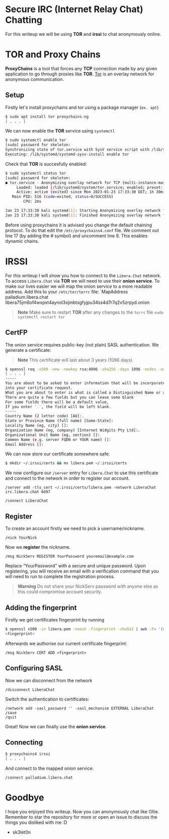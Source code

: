 # Secure IRC (Internet Relay Chat) Chatting

For this writeup we will be using **TOR** and **irssi** to chat anonymously online.

# TOR and Proxy Chains
**ProxyChains** is a tool that forces any **TCP** connection made by any given application to go through proxies like **TOR**. 
[Tor](https://www.torproject.org/) is an overlay network for anonymous communication.

## Setup

Firstly let's install proxychains and tor using a package manager (`ex. apt`)

```bash
$ sudo apt install tor proxychains-ng
[ . . . ]
```

We can now enable the **TOR** service using `systemctl`

```bash
$ sudo systemctl enable tor
[sudo] password for skeleton: 
Synchronizing state of tor.service with SysV service script with /lib/systemd/systemd-sysv-install.
Executing: /lib/systemd/systemd-sysv-install enable tor
```

Check that **TOR** is succesfully enabled:

```bash
$ sudo systemctl status tor
[sudo] password for skeleton: 
● tor.service - Anonymizing overlay network for TCP (multi-instance-master)
     Loaded: loaded (/lib/systemd/system/tor.service; enabled; preset: disabled)
     Active: active (exited) since Mon 2023-01-23 17:33:30 EET; 1h 30min ago
   Main PID: 516 (code=exited, status=0/SUCCESS)
        CPU: 2ms

Jan 23 17:33:30 kali systemd[1]: Starting Anonymizing overlay network for TCP (multi-instance-master)...
Jan 23 17:33:30 kali systemd[1]: Finished Anonymizing overlay network for TCP (multi-instance-master).
```

Before using proxychains it is advised you change the default chaining protocol.
To do that edit the `/etc/proxychains4.conf` file. We comment out line 17 (by adding the # symbol) and uncomment line 9. This enables dynamic chains.

# IRSSI
For this writeup I will show you how to connect to the `Libera.Chat` network. 
To access `Libera.Chat` via **TOR** we will need to use their **onion service**. 
To make our lives easier we will map the onion service to a more readable address.
Add this to your `/etc/tor/torrc` file: `MapAddress palladium.libera.chat libera75jm6of4wxpxt4aynol3xjmbtxgfyjpu34ss4d7r7q2v5zrpyd.onion

> **Note**
> Make sure to restart **TOR** after any changes to the `torrc` file
> `sudo systemctl restart tor`


## CertFP

The onion service requires public-key (not plain) SASL authentication.
We generate a certificate:

> **Note**
> This certificate will last about 3 years (1096 days).

```bash
$ openssl req -x509 -new -newkey rsa:4096 -sha256 -days 1096 -nodes -out libera.pem -keyout libera.pem
[ . . . ]
-----
You are about to be asked to enter information that will be incorporated
into your certificate request.
What you are about to enter is what is called a Distinguished Name or a DN.
There are quite a few fields but you can leave some blank
For some fields there will be a default value,
If you enter '.', the field will be left blank.
-----
Country Name (2 letter code) [AU]:.
State or Province Name (full name) [Some-State]:
Locality Name (eg, city) []:
Organization Name (eg, company) [Internet Widgits Pty Ltd]:.
Organizational Unit Name (eg, section) []:
Common Name (e.g. server FQDN or YOUR name) []:
Email Address []:
```

We can now store our certificate somewhere safe:

```bash
$ mkdir ~/.irssi/certs && mv libera.pem ~/.irssi/certs
```

We now configure our `/server` entry for `Libera.Chat` to use this certificate and connect to the network in order to register our account.

```irc
/server add -tls_cert ~/.irssi/certs/libera.pem -network LiberaChat irc.libera.chat 6697
```

```irc
/connect LiberaChat
```

## Register

To create an account firstly we need to pick a username/nickname.

```irc
/nick YourNick
```

Now we **register** the nickname. 

```irc
/msg NickServ REGISTER YourPassword youremail@example.com
```

Replace “YourPassword” with a secure and unique password.
Upon registering, you will receive an email with a verification command that you will need to run to complete the registration process.

> **Warning**
> Do not share your NickServ password with anyone else as this could compromise account security.

## Adding the fingerprint

Firstly we get certificates fingerprint by running 

```bash
$ openssl x509 -in libera.pem -noout -fingerprint -sha512 | awk -F= '{gsub(":",""); print tolower ($2)}'
<fingerprint>
```

Afterwards we authorise our current certificate fingerprint:

```irc
/msg NickServ CERT ADD <fingerprint>
```

## Configuring SASL

Now we can disconnect from the network

```irc
/disconnect LiberaChat
```

Switch the authentication to certificates:

```irc
/network add -sasl_password '' -sasl_mechanism EXTERNAL LiberaChat
/save
/quit
```

Great! Now we can finally use the **onion service**.

## Connecting

```bash
$ proxychains4 irssi
[ . . . ]
```

And connect to the mapped onion service:

```irc
/connect palladium.libera.chat
```

# Goodbye
I hope you enjoyed this writeup. Now you can anonymously chat like Ollie.
Remember to star the repository for more or open an issue to discuss the things you disliked with me :D
- sk3let0n